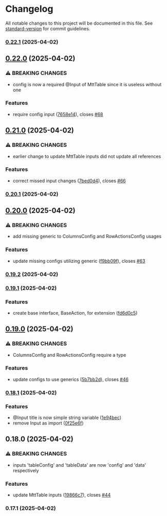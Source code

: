 # Changelog

All notable changes to this project will be documented in this file. See [standard-version](https://github.com/conventional-changelog/standard-version) for commit guidelines.

### [0.22.1](https://github.com/admcfarland/ngx-mat-table-toolkit/compare/v0.22.0...v0.22.1) (2025-04-02)

## [0.22.0](https://github.com/admcfarland/ngx-mat-table-toolkit/compare/v0.21.0...v0.22.0) (2025-04-02)


### ⚠ BREAKING CHANGES

* config is now a required @Input of MttTable since it is useless without one

### Features

* require config input ([7658e14](https://github.com/admcfarland/ngx-mat-table-toolkit/commit/7658e1430d37042db7a842a7ee3e69c0b8f1ebde)), closes [#68](https://github.com/admcfarland/ngx-mat-table-toolkit/issues/68)

## [0.21.0](https://github.com/admcfarland/ngx-mat-table-toolkit/compare/v0.20.1...v0.21.0) (2025-04-02)


### ⚠ BREAKING CHANGES

* earlier change to update MttTable inputs did not update all references

### Features

* correct missed input changes ([7bed0d4](https://github.com/admcfarland/ngx-mat-table-toolkit/commit/7bed0d446c919406f911613ec5f4c1dd1b559a12)), closes [#66](https://github.com/admcfarland/ngx-mat-table-toolkit/issues/66)

### [0.20.1](https://github.com/admcfarland/ngx-mat-table-toolkit/compare/v0.20.0...v0.20.1) (2025-04-02)

## [0.20.0](https://github.com/admcfarland/ngx-mat-table-toolkit/compare/v0.19.2...v0.20.0) (2025-04-02)


### ⚠ BREAKING CHANGES

* add missing generic to ColumnsConfig and RowActionsConfig usages

### Features

* update missing configs utilizing generic ([f9bb09f](https://github.com/admcfarland/ngx-mat-table-toolkit/commit/f9bb09f8140625a30436c777423d6a60c6a7b664)), closes [#63](https://github.com/admcfarland/ngx-mat-table-toolkit/issues/63)

### [0.19.2](https://github.com/admcfarland/ngx-mat-table-toolkit/compare/v0.19.1...v0.19.2) (2025-04-02)

### [0.19.1](https://github.com/admcfarland/ngx-mat-table-toolkit/compare/v0.19.0...v0.19.1) (2025-04-02)


### Features

* create base interface, BaseAction, for extension ([fd6d0c5](https://github.com/admcfarland/ngx-mat-table-toolkit/commit/fd6d0c51283ef043bdea6d063747e4c052f1fbb2))

## [0.19.0](https://github.com/admcfarland/ngx-mat-table-toolkit/compare/v0.18.1...v0.19.0) (2025-04-02)


### ⚠ BREAKING CHANGES

* ColumnsConfig and RowActionsConfig require a type

### Features

* update configs to use generics ([5b7bb2d](https://github.com/admcfarland/ngx-mat-table-toolkit/commit/5b7bb2dfc968bdba57ae14d11b55d49884e08141)), closes [#46](https://github.com/admcfarland/ngx-mat-table-toolkit/issues/46)

### [0.18.1](https://github.com/admcfarland/ngx-mat-table-toolkit/compare/v0.18.0...v0.18.1) (2025-04-02)


### Features

* @Input title is now simple string variable ([1e94bec](https://github.com/admcfarland/ngx-mat-table-toolkit/commit/1e94bec2692b18be0309563c0acf5bd3cbb17a90))
* remove Input as import ([0f25e6f](https://github.com/admcfarland/ngx-mat-table-toolkit/commit/0f25e6f3e908c1e505eaea2172538ed454596dfe))

## 0.18.0 (2025-04-02)


### ⚠ BREAKING CHANGES

* inputs 'tableConfig' and 'tableData' are now 'config' and 'data' respectively

### Features

* update MttTable inputs ([19866c7](https://github.com/admcfarland/ngx-mat-table-toolkit/commit/19866c79f6fd8000b4fc872c36898532963a9842)), closes [#44](https://github.com/admcfarland/ngx-mat-table-toolkit/issues/44)

### 0.17.1 (2025-04-02)
